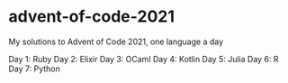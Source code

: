 # advent-of-code-2021
My solutions to Advent of Code 2021, one language a day

Day 1: Ruby
Day 2: Elixir
Day 3: OCaml
Day 4: Kotlin
Day 5: Julia
Day 6: R
Day 7: Python
